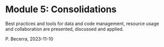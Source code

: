 # Module 5: Consolidations

Best practices and tools for data and code management, resource usage and collaboration are presented, discussed and applied. 

P. Becerra, 2023-11-10
